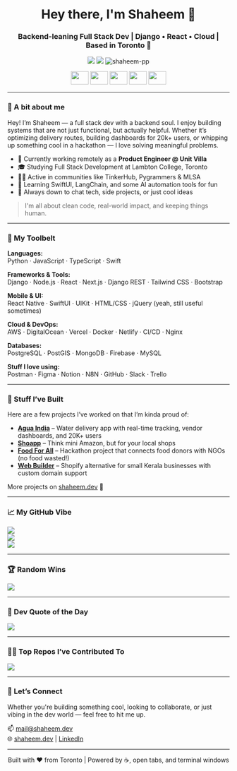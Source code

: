 <h1 align="center">Hey there, I'm Shaheem 👋</h1>
<h3 align="center">Backend-leaning Full Stack Dev | Django • React • Cloud | Based in Toronto 🍁</h3>

<p align="center">
  <a href="https://www.linkedin.com/in/shaheem-pp/"><img src="https://img.shields.io/badge/LinkedIn-Shaheem%20PP-blue"></a>
  <a href="https://shaheem.dev"><img src="https://img.shields.io/badge/Portfolio-shaheem.dev-lightgrey"></a>
  <img src="https://komarev.com/ghpvc/?username=shaheem-pp&label=Profile%20views&color=0e75b6&style=flat" alt="shaheem-pp" />
</p>

<p align="center">
  <a href="https://dev.to/shaheem_dev"><img src="https://raw.githubusercontent.com/rahuldkjain/github-profile-readme-generator/master/src/images/icons/Social/devto.svg" height="30" width="40" /></a>
  <a href="https://twitter.com/the_codeholic"><img src="https://raw.githubusercontent.com/rahuldkjain/github-profile-readme-generator/master/src/images/icons/Social/twitter.svg" height="30" width="40" /></a>
  <a href="https://instagram.com/the.codeholic"><img src="https://raw.githubusercontent.com/rahuldkjain/github-profile-readme-generator/master/src/images/icons/Social/instagram.svg" height="30" width="40" /></a>
  <a href="https://medium.com/@shaheem-pp"><img src="https://raw.githubusercontent.com/rahuldkjain/github-profile-readme-generator/master/src/images/icons/Social/medium.svg" height="30" width="40" /></a>
  <a href="https://www.hackerrank.com/shanofficial2000"><img src="https://raw.githubusercontent.com/rahuldkjain/github-profile-readme-generator/master/src/images/icons/Social/hackerrank.svg" height="30" width="40" /></a>
</p>

---

### 👋 A bit about me

Hey! I’m Shaheem — a full stack dev with a backend soul. I enjoy building systems that are not just functional, but actually helpful. Whether it’s optimizing delivery routes, building dashboards for 20k+ users, or whipping up something cool in a hackathon — I love solving meaningful problems.

- 🧠 Currently working remotely as a **Product Engineer @ Unit Villa**
- 🎓 Studying Full Stack Development at Lambton College, Toronto
- 🧑‍🏫 Active in communities like TinkerHub, Pygrammers & MLSA
- 🌱 Learning SwiftUI, LangChain, and some AI automation tools for fun
- 💬 Always down to chat tech, side projects, or just cool ideas

> I'm all about clean code, real-world impact, and keeping things human.

---

### 🧰 My Toolbelt

**Languages:**  
Python · JavaScript · TypeScript · Swift

**Frameworks & Tools:**  
Django · Node.js · React · Next.js · Django REST · Tailwind CSS · Bootstrap

**Mobile & UI:**  
React Native · SwiftUI · UIKit · HTML/CSS · jQuery (yeah, still useful sometimes)

**Cloud & DevOps:**  
AWS · DigitalOcean · Vercel · Docker · Netlify · CI/CD · Nginx

**Databases:**  
PostgreSQL · PostGIS · MongoDB · Firebase · MySQL

**Stuff I love using:**  
Postman · Figma · Notion · N8N · GitHub · Slack · Trello

---

### 🚀 Stuff I’ve Built

Here are a few projects I’ve worked on that I’m kinda proud of:

- **[Agua India](https://apps.apple.com/in/app/agua-india/id1503679371)** – Water delivery app with real-time tracking, vendor dashboards, and 20K+ users  
- **[Shoapp](https://apps.apple.com/ca/app/sho-app-shopping-app/id6450304129)** – Think mini Amazon, but for your local shops  
- **[Food For All](https://github.com/AkshayBenny/food-surplus-detection)** – Hackathon project that connects food donors with NGOs (no food wasted!)  
- **[Web Builder](#)** – Shopify alternative for small Kerala businesses with custom domain support

More projects on [shaheem.dev](https://shaheem.dev/projects) 🔗

---

### 📈 My GitHub Vibe

![](https://github-readme-stats.vercel.app/api?username=shaheem-pp&theme=dark&hide_border=false&include_all_commits=true&count_private=true)<br/>
![](https://nirzak-streak-stats.vercel.app/?user=shaheem-pp&theme=dark&hide_border=false)<br/>
![](https://github-readme-stats.vercel.app/api/top-langs/?username=shaheem-pp&theme=dark&hide_border=false&layout=compact)

---

### 🏆 Random Wins

![](https://github-profile-trophy.vercel.app/?username=shaheem-pp&theme=juicyfresh&no-frame=false&no-bg=true&margin-w=4)

---

### 💭 Dev Quote of the Day

![](https://quotes-github-readme.vercel.app/api?type=horizontal&theme=dark)

---

### 🧑‍💻 Top Repos I’ve Contributed To

![](https://github-contributor-stats.vercel.app/api?username=shaheem-pp&limit=5&theme=dark&combine_all_yearly_contributions=true)

---

### 🤝 Let’s Connect

Whether you're building something cool, looking to collaborate, or just vibing in the dev world — feel free to hit me up.

📫 [mail@shaheem.dev](mailto:mail@shaheem.dev)  
🌐 [shaheem.dev](https://shaheem.dev) | [LinkedIn](https://www.linkedin.com/in/shaheem-pp)

---

<p align="center">
  Built with ❤️ from Toronto | Powered by ☕, open tabs, and terminal windows
</p>
